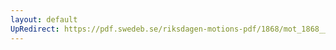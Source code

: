 ```yaml
---
layout: default
UpRedirect: https://pdf.swedeb.se/riksdagen-motions-pdf/1868/mot_1868__fk__00052.pdf
---
```

